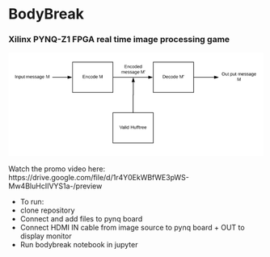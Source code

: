 # BodyBreak
### Xilinx PYNQ-Z1 FPGA real time image processing game


<p align="center">
  <img src="https://github.com/RaphaelBijaoui/images/blob/master/huffman2.png">
</p>
Watch the promo video here: https://drive.google.com/file/d/1r4Y0EkWBfWE3pWS-Mw4BluHcIIVYS1a-/preview

- To run:
- clone repository
- Connect and add files to pynq board
- Connect HDMI IN cable from image source to pynq board + OUT to display monitor
- Run bodybreak notebook in jupyter
